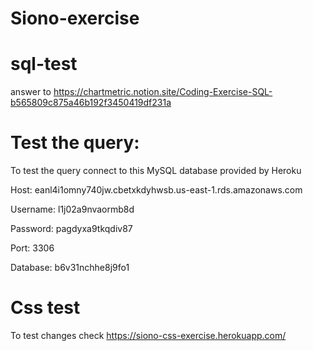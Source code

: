 # Siono-exercise
# sql-test
answer to https://chartmetric.notion.site/Coding-Exercise-SQL-b565809c875a46b192f3450419df231a
# Test the query:

To test the query connect to this MySQL database provided by Heroku


Host:	eanl4i1omny740jw.cbetxkdyhwsb.us-east-1.rds.amazonaws.com	

Username:	l1j02a9nvaormb8d	

Password:	pagdyxa9tkqdiv87	

Port:	3306	

Database:	b6v31nchhe8j9fo1

# Css test
To test changes check https://siono-css-exercise.herokuapp.com/
